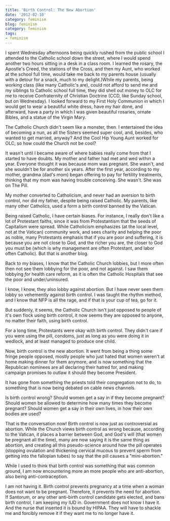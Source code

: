 ```yaml
---
title: 'Birth Control: The New Abortion'
date: '2012-02-10'
category: feminism
blog: feminism
category: feminism
tags:
- feminism
---
```




I spent Wednesday afternoons being quickly rushed from the public school I attended to the Catholic school down the street, where I would spend another two hours sitting in a desk in a class room. I learned the rosary, the Apostle's Creed, the stations of the Cross, and then my Aunt, who worked at the school full time, would take me back to my parents house (usually with a detour for a snack, much to my delight.)While my parents, being working class (like many Catholic's are), could not afford to send me and my siblings to Catholic school full time, they did shell out money to OLC for me to receive Confraternity of Christian Doctrine (CCD, like Sunday school, but on Wednesday). I looked forward to my First Holy Communion in which I would get to wear a beautiful white dress, have my hair done, and afterward, have a party in which I was given beautiful rosaries, ornate Bibles, and a statue of the Virgin Mary.

The Catholic Church didn't seem like a monster, then. I entertained the idea of becoming a nun, as all the Sisters seemed super cool, and, besides, who wanted to get married, anyway? And the Cool Hip Young Aunt worked for OLC, so how could the Church not be cool?

<!--more-->

It wasn't until I became aware of where babies really come from that I started to have doubts. My mother and father had met and wed within a year. Everyone thought it was because mom was pregnant. She wasn't, and she wouldn't be for another six years. After the first year, according to my mother, grandma (dad's mom) began offering to pay for fertility treatments, thinking that my mom was having trouble conceiving. She wasn't. She was on The Pill.

My mother converted to Catholicism, and never had an aversion to birth control, nor did my father, despite being raised Catholic. My parents, like many other Catholics, used a form a birth control banned by the Vatican.

Being raised Catholic, I have certain biases. For instance, I really don't like a lot of Protestant faiths, since it was from Protestantism that the seeds of Capitalism were spread. While Catholicism emphasizes (at the local level, not at the Vatican) community work, and sees charity and helping the poor as noble, many Protestants emphasis that if you are poor and suffering, it is because you are not close to God, and the richer you are, the closer to God you must be (which is why management are often Protestant, and labor often Catholic). But that is another blog.

Back to my biases, I know that the Catholic Church lobbies, but I more often then not see them lobbying for the poor, and not against. I saw them lobbying *for* health care reform, as it is often the Catholic Hospitals that see the poor and under/uninsured.

I know, I know, they also lobby against abortion. But I have never seen them lobby so vehemently against birth control. I was taught the rhythm method, and I know that NFP is all the rage, and if that is your cup of tea, go for it.

But suddenly, it seems, the Catholic Church isn't just opposed to people of it's own flock using birth control, it now seems they are opposed to anyone, no matter their faith, using birth control.

For a long time, Protestants were okay with birth control. They didn't care if you were using the pill, condoms, just as long as you were doing it in wedlock, and at least managed to produce one child.

Now, birth control is the new abortion. It went from being a thing some fringe people opposed, mostly people who just hated that women weren't at home making dinner for them anymore, and is now something that the Republican nominees are all declaring their hatred for, and making campaign promises to outlaw it should they become President.

It has gone from something the priests told their congregation not to do, to something that is now being debated on cable news channels.

Is birth control wrong? Should women get a say in if they become pregnant? Should women be allowed to determine how many times they become pregnant? Should women get a say in their own lives, in how their own bodies are used?

That is the conversation now! Birth control is now just as controversial as abortion. While the Church views birth control as wrong because, according to the Vatican, it places a barrier between God, and God's will (that women be pregnant all the time), many are now saying it is the same thing as abortion, and creating all this pseudo-science around how the pill operates (stopping ovulation and thickening cervical mucous to prevent sperm from getting into the fallopian tubes) to say that the pill causes a "mini-abortion."

While I used to think that birth control was something that was common ground, I am now encountering more an more people who are anti-abortion, also being anti-contraception.

I am not having it. Birth control prevents pregnancy at a time when a woman does not want to be pregnant. Therefore, it prevents the need for abortion. If Santorum, or any other anti-birth control candidate gets elected, and bans birth control, I am keeping my IUD in. Government does not know I have it. And the nurse that inserted it is bound by HIPAA. They will have to shackle me and forcibly remove it if they want me to no longer have it.

